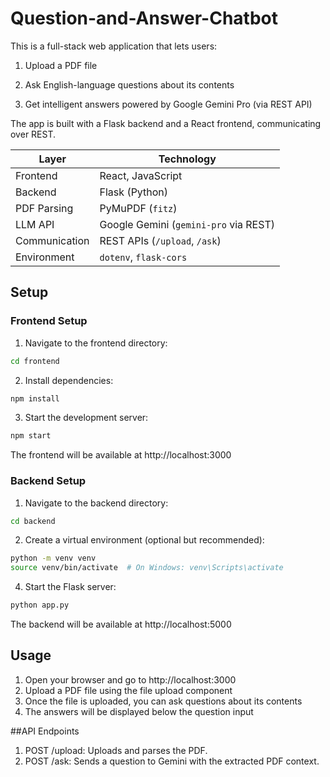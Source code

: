 # Question-and-Answer-Chatbot

This is a full-stack web application that lets users:

1. Upload a PDF file

2. Ask English-language questions about its contents

3. Get intelligent answers powered by Google Gemini Pro (via REST API)

The app is built with a Flask backend and a React frontend, communicating over REST.


| Layer         | Technology                            |
| ------------- | ------------------------------------- |
| Frontend      | React, JavaScript                     |
| Backend       | Flask (Python)                        |
| PDF Parsing   | PyMuPDF (`fitz`)                      |
| LLM API       | Google Gemini (`gemini-pro` via REST) |
| Communication | REST APIs (`/upload`, `/ask`)         |
| Environment   | `dotenv`, `flask-cors`                |


## Setup

### Frontend Setup

1. Navigate to the frontend directory:
```bash
cd frontend
```

2. Install dependencies:
```bash
npm install
```

3. Start the development server:
```bash
npm start
```

The frontend will be available at http://localhost:3000

### Backend Setup

1. Navigate to the backend directory:
```bash
cd backend
```

2. Create a virtual environment (optional but recommended):
```bash
python -m venv venv
source venv/bin/activate  # On Windows: venv\Scripts\activate
```

4. Start the Flask server:
```bash
python app.py
```

The backend will be available at http://localhost:5000

## Usage

1. Open your browser and go to http://localhost:3000
2. Upload a PDF file using the file upload component
3. Once the file is uploaded, you can ask questions about its contents
4. The answers will be displayed below the question input

##API Endpoints
1. POST /upload: Uploads and parses the PDF.
2. POST /ask: Sends a question to Gemini with the extracted PDF context.

